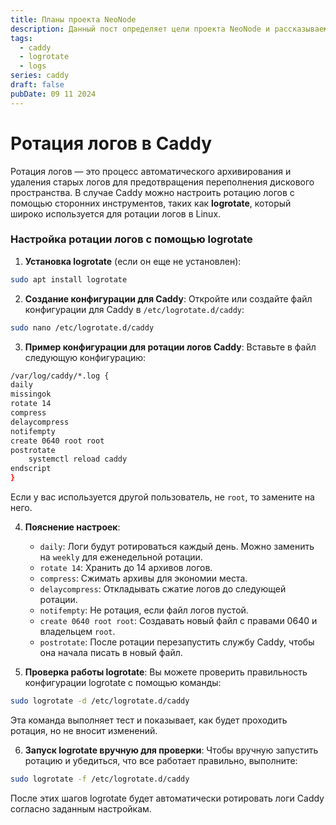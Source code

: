 ```yaml
---
title: Планы проекта NeoNode
description: Данный пост определяет цели проекта NeoNode и рассказываем про все возможности.
tags:
  - caddy
  - logrotate
  - logs
series: caddy
draft: false
pubDate: 09 11 2024
---
```

# Ротация логов в Caddy

Ротация логов — это процесс автоматического архивирования и удаления старых логов для предотвращения переполнения дискового пространства. В случае Caddy можно настроить ротацию логов с помощью сторонних инструментов, таких как **logrotate**, который широко используется для ротации логов в Linux.

### Настройка ротации логов с помощью logrotate

1. **Установка logrotate** (если он еще не установлен):

```bash
sudo apt install logrotate
```

2. **Создание конфигурации для Caddy**:
Откройте или создайте файл конфигурации для Caddy в `/etc/logrotate.d/caddy`:

```bash
sudo nano /etc/logrotate.d/caddy
```

3. **Пример конфигурации для ротации логов Caddy**:
   Вставьте в файл следующую конфигурацию:

```bash
/var/log/caddy/*.log {
daily
missingok
rotate 14
compress
delaycompress
notifempty
create 0640 root root  
postrotate
    systemctl reload caddy
endscript
}
```

Если у вас используется другой пользователь, не `root`, то замените на него.

4. **Пояснение настроек**:
   - `daily`: Логи будут ротироваться каждый день. Можно заменить на `weekly` для еженедельной ротации.
   - `rotate 14`: Хранить до 14 архивов логов.
   - `compress`: Сжимать архивы для экономии места.
   - `delaycompress`: Откладывать сжатие логов до следующей ротации.
   - `notifempty`: Не ротация, если файл логов пустой.
   - `create 0640 root root`: Создавать новый файл с правами 0640 и владельцем `root`.
   - `postrotate`: После ротации перезапустить службу Caddy, чтобы она начала писать в новый файл.

5. **Проверка работы logrotate**:
   Вы можете проверить правильность конфигурации logrotate с помощью команды:

```bash
sudo logrotate -d /etc/logrotate.d/caddy
```

   Эта команда выполняет тест и показывает, как будет проходить ротация, но не вносит изменений.

6. **Запуск logrotate вручную для проверки**:
   Чтобы вручную запустить ротацию и убедиться, что все работает правильно, выполните:

```bash
sudo logrotate -f /etc/logrotate.d/caddy
```

После этих шагов logrotate будет автоматически ротировать логи Caddy согласно заданным настройкам.
